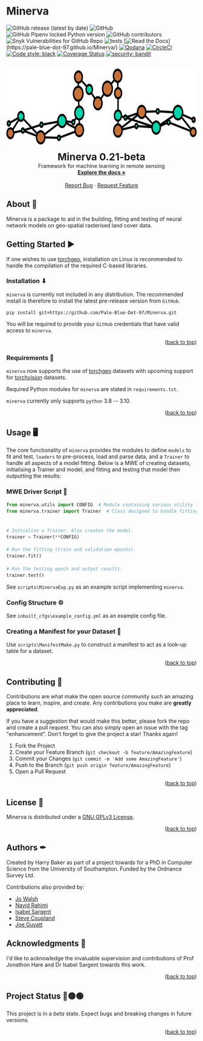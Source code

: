 # Minerva

![GitHub release (latest by date)](https://img.shields.io/github/v/release/Pale-Blue-Dot-97/Minerva?) ![GitHub](https://img.shields.io/github/license/Pale-Blue-Dot-97/Minerva?) ![GitHub Pipenv locked Python version](https://img.shields.io/github/pipenv/locked/python-version/Pale-Blue-Dot-97/Minerva?)  ![GitHub contributors](https://img.shields.io/github/contributors/Pale-Blue-Dot-97/Minerva?) ![Snyk Vulnerabilities for GitHub Repo](https://img.shields.io/snyk/vulnerabilities/github/Pale-Blue-Dot-97/Minerva?) ![tests](https://github.com/Pale-Blue-Dot-97/Minerva/actions/workflows/tests.yml/badge.svg) [![Read the Docs](https://img.shields.io/readthedocs/smp?)](https://pale-blue-dot-97.github.io/Minerva/) [![Qodana](https://github.com/Pale-Blue-Dot-97/Minerva/actions/workflows/code_quality.yml/badge.svg)](https://github.com/Pale-Blue-Dot-97/Minerva/actions/workflows/code_quality.yml) [![CircleCI](https://dl.circleci.com/status-badge/img/gh/Pale-Blue-Dot-97/Minerva/tree/main.svg?style=svg&circle-token=7c738d256a0d8df674b2682daeb2f4b52381ced4)](https://dl.circleci.com/status-badge/redirect/gh/Pale-Blue-Dot-97/Minerva/tree/main) [![Code style: black](https://img.shields.io/badge/code%20style-black-000000.svg)](https://github.com/psf/black) [![Coverage Status](https://coveralls.io/repos/github/Pale-Blue-Dot-97/Minerva/badge.svg?t=ZycdOW)](https://coveralls.io/github/Pale-Blue-Dot-97/Minerva) [![security: bandit](https://img.shields.io/badge/security-bandit-yellow.svg)](https://github.com/PyCQA/bandit)

<!-- PROJECT LOGO -->
<br />
<div align="center">
  <a href="https://github.com/othneildrew/Best-README-Template">
    <img src="docs/images/Minerva_logo.png" alt="Logo" width="" height="200">
  </a>
  <p align="center">
    <b style="font-size:26px;"> Minerva 0.21-beta</b>
    <br />
    Framework for machine learning in remote sensing
    <br />
    <a href="https://pale-blue-dot-97.github.io/Minerva/"><strong>Explore the docs »</strong></a>
    <br />
    <br />
    <a href="https://github.com/Pale-Blue-Dot-97/Minerva/issues">Report Bug</a>
    ·
    <a href="https://github.com/Pale-Blue-Dot-97/Minerva/issues">Request Feature</a>
  </p>
</div>

## About 🔎

Minerva is a package to aid in the building, fitting and testing of neural network models on geo-spatial
rasterised land cover data.

## Getting Started ▶

If one wishes to use [torchgeo](https://pypi.org/project/torchgeo/), installation on Linux is recommended to handle the
compilation of the required C-based libraries.

### Installation ⬇

`minerva` is currently not included in any distribution. The recommended install is therefore to install the latest pre-release version from `GitHub`.

```shell
pip install git+https://github.com/Pale-Blue-Dot-97/Minerva.git
```

You will be required to provide your `GitHub` credentials that have valid access to `minerva`.

<p align="right">(<a href="#top">back to top</a>)</p>

### Requirements 📌

`minerva` now supports the use of [torchgeo](https://torchgeo.readthedocs.io/en/latest/)
datasets with upcoming support for [torchvision](https://pytorch.org/vision/stable/index.html) datasets.

Required Python modules for `minerva` are stated in `requirements.txt`.

`minerva` currently only supports `python` 3.8 -- 3.10.

<p align="right">(<a href="#top">back to top</a>)</p>

## Usage 🖥

The core functionality of `minerva` provides the modules to define `models` to fit and test, `loaders` to pre-process,
load and parse data, and a `Trainer` to handle all aspects of a model fitting. Below is a MWE of creating datasets,
initialising a Trainer and model, and fitting and testing that model then outputting the results:

### MWE Driver Script 📄

```python
from minerva.utils import CONFIG  # Module containing various utility functions.
from minerva.trainer import Trainer  # Class designed to handle fitting of model.


# Initialise a Trainer. Also creates the model.
trainer = Trainer(**CONFIG)

# Run the fitting (train and validation epochs).
trainer.fit()

# Run the testing epoch and output results.
trainer.test()
```

See `scripts\MinervaExp.py` as an example script implementing `minerva`.

### Config Structure ⚙

See `inbuilt_cfgs\example_config.yml` as an example config file.

### Creating a Manifest for your Dataset 📑

Use `scripts\ManifestMake.py` to construct a manifest to act as a look-up table for a dataset.

<p align="right">(<a href="#top">back to top</a>)</p>

<!-- CONTRIBUTING -->
## Contributing 🤝

Contributions are what make the open source community such an amazing place to learn, inspire, and create. Any contributions you make are **greatly appreciated**.

If you have a suggestion that would make this better, please fork the repo and create a pull request. You can also simply open an issue with the tag "enhancement".
Don't forget to give the project a star! Thanks again!

1. Fork the Project
2. Create your Feature Branch (`git checkout -b feature/AmazingFeature`)
3. Commit your Changes (`git commit -m 'Add some AmazingFeature'`)
4. Push to the Branch (`git push origin feature/AmazingFeature`)
5. Open a Pull Request

<p align="right">(<a href="#top">back to top</a>)</p>

## License 🔏

Minerva is distributed under a [GNU GPLv3 License](https://choosealicense.com/licenses/gpl-3.0/).

<p align="right">(<a href="#top">back to top</a>)</p>

## Authors ✒

Created by Harry Baker as part of a project towards for a PhD in Computer Science from the
University of Southampton. Funded by the Ordnance Survey Ltd.

Contributions also provided by:

- [Jo Walsh](https://github.com/metazool)
- [Navid Rahimi](https://github.com/NavidCOMSC)
- [Isabel Sargent](https://github.com/PenguinJunk)
- [Steve Coupland](https://github.com/scoupland-os)
- [Joe Guyatt](https://github.com/joeguyatt97)

## Acknowledgments 📢

I'd like to acknowledge the invaluable supervision and contributions of Prof Jonathon Hare and
Dr Isabel Sargent towards this work.

<p align="right">(<a href="#top">back to top</a>)</p>

## Project Status 🔴🟡🟢

This project is in a *beta* state. Expect bugs and breaking changes in future versions.

<p align="right">(<a href="#top">back to top</a>)</p>
